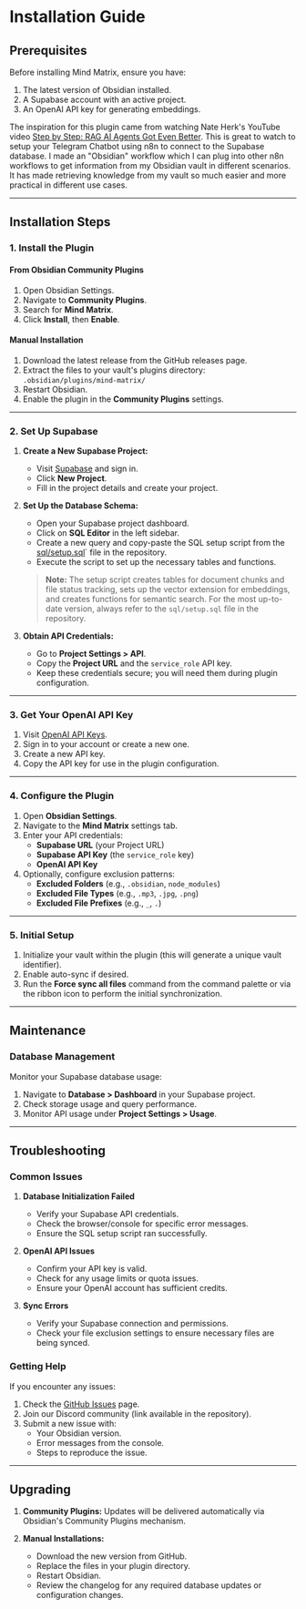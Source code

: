 # Installation Guide

## Prerequisites

Before installing Mind Matrix, ensure you have:

1. The latest version of Obsidian installed.
2. A Supabase account with an active project.
3. An OpenAI API key for generating embeddings.

The inspiration for this plugin came from watching Nate Herk's YouTube video [Step by Step: RAG AI Agents Got Even Better](https://youtu.be/wEXrbtqNIqI?t=323). This is great to watch to setup your Telegram Chatbot using n8n to connect to the Supabase database. I made an "Obsidian" workflow which I can plug into other n8n workflows to get information from my Obsidian vault in different scenarios. It has made retrieving knowledge from my vault so much easier and more practical in different use cases.

---

## Installation Steps

### 1. Install the Plugin

#### From Obsidian Community Plugins

1. Open Obsidian Settings.
2. Navigate to **Community Plugins**.
3. Search for **Mind Matrix**.
4. Click **Install**, then **Enable**.

#### Manual Installation

1. Download the latest release from the GitHub releases page.
2. Extract the files to your vault's plugins directory:
   `.obsidian/plugins/mind-matrix/`
3. Restart Obsidian.
4. Enable the plugin in the **Community Plugins** settings.

---

### 2. Set Up Supabase

1. **Create a New Supabase Project:**
   - Visit [Supabase](https://supabase.com) and sign in.
   - Click **New Project**.
   - Fill in the project details and create your project.

2. **Set Up the Database Schema:**
   - Open your Supabase project dashboard.
   - Click on **SQL Editor** in the left sidebar.
   - Create a new query and copy-paste the SQL setup script from the [sql/setup.sql](sql/setup.sql)` file in the repository.
   - Execute the script to set up the necessary tables and functions.

   > **Note:** The setup script creates tables for document chunks and file status tracking, sets up the vector extension for embeddings, and creates functions for semantic search. For the most up-to-date version, always refer to the `sql/setup.sql` file in the repository.

3. **Obtain API Credentials:**
   - Go to **Project Settings > API**.
   - Copy the **Project URL** and the `service_role` API key.
   - Keep these credentials secure; you will need them during plugin configuration.

---

### 3. Get Your OpenAI API Key

1. Visit [OpenAI API Keys](https://platform.openai.com/api-keys).
2. Sign in to your account or create a new one.
3. Create a new API key.
4. Copy the API key for use in the plugin configuration.

---

### 4. Configure the Plugin

1. Open **Obsidian Settings**.
2. Navigate to the **Mind Matrix** settings tab.
3. Enter your API credentials:
   - **Supabase URL** (your Project URL)
   - **Supabase API Key** (the `service_role` key)
   - **OpenAI API Key**
4. Optionally, configure exclusion patterns:
   - **Excluded Folders** (e.g., `.obsidian`, `node_modules`)
   - **Excluded File Types** (e.g., `.mp3`, `.jpg`, `.png`)
   - **Excluded File Prefixes** (e.g., `_`, `.`)

---

### 5. Initial Setup

1. Initialize your vault within the plugin (this will generate a unique vault identifier).
2. Enable auto-sync if desired.
3. Run the **Force sync all files** command from the command palette or via the ribbon icon to perform the initial synchronization.

---

## Maintenance

### Database Management

Monitor your Supabase database usage:

1. Navigate to **Database > Dashboard** in your Supabase project.
2. Check storage usage and query performance.
3. Monitor API usage under **Project Settings > Usage**.

---

## Troubleshooting

### Common Issues

1. **Database Initialization Failed**
   - Verify your Supabase API credentials.
   - Check the browser/console for specific error messages.
   - Ensure the SQL setup script ran successfully.

2. **OpenAI API Issues**
   - Confirm your API key is valid.
   - Check for any usage limits or quota issues.
   - Ensure your OpenAI account has sufficient credits.

3. **Sync Errors**
   - Verify your Supabase connection and permissions.
   - Check your file exclusion settings to ensure necessary files are being synced.

### Getting Help

If you encounter any issues:
1. Check the [GitHub Issues](https://github.com/yourusername/mind-matrix/issues) page.
2. Join our Discord community (link available in the repository).
3. Submit a new issue with:
   - Your Obsidian version.
   - Error messages from the console.
   - Steps to reproduce the issue.

---

## Upgrading

1. **Community Plugins:**
   Updates will be delivered automatically via Obsidian's Community Plugins mechanism.

2. **Manual Installations:**
   - Download the new version from GitHub.
   - Replace the files in your plugin directory.
   - Restart Obsidian.
   - Review the changelog for any required database updates or configuration changes.
